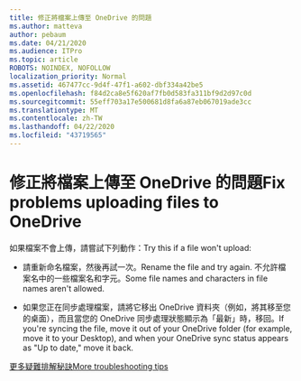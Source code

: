 ```yaml
---
title: 修正將檔案上傳至 OneDrive 的問題
ms.author: matteva
author: pebaum
ms.date: 04/21/2020
ms.audience: ITPro
ms.topic: article
ROBOTS: NOINDEX, NOFOLLOW
localization_priority: Normal
ms.assetid: 467477cc-9d4f-47f1-a602-dbf334a42be5
ms.openlocfilehash: f84d2ca8e5f620af7fb0d583fa311bf9d2d97c0d
ms.sourcegitcommit: 55eff703a17e500681d8fa6a87eb067019ade3cc
ms.translationtype: MT
ms.contentlocale: zh-TW
ms.lasthandoff: 04/22/2020
ms.locfileid: "43719565"
---
```

# <a name="fix-problems-uploading-files-to-onedrive"></a><span data-ttu-id="1029e-102">修正將檔案上傳至 OneDrive 的問題</span><span class="sxs-lookup"><span data-stu-id="1029e-102">Fix problems uploading files to OneDrive</span></span>

<span data-ttu-id="1029e-103">如果檔案不會上傳，請嘗試下列動作：</span><span class="sxs-lookup"><span data-stu-id="1029e-103">Try this if a file won't upload:</span></span>
  
- <span data-ttu-id="1029e-104">請重新命名檔案，然後再試一次。</span><span class="sxs-lookup"><span data-stu-id="1029e-104">Rename the file and try again.</span></span> <span data-ttu-id="1029e-105">不允許檔案名中的一些檔案名和字元。</span><span class="sxs-lookup"><span data-stu-id="1029e-105">Some file names and characters in file names aren't allowed.</span></span> 
    
- <span data-ttu-id="1029e-106">如果您正在同步處理檔案，請將它移出 OneDrive 資料夾（例如，將其移至您的桌面），而且當您的 OneDrive 同步處理狀態顯示為「最新」時，移回。</span><span class="sxs-lookup"><span data-stu-id="1029e-106">If you're syncing the file, move it out of your OneDrive folder (for example, move it to your Desktop), and when your OneDrive sync status appears as "Up to date," move it back.</span></span> 
    
[<span data-ttu-id="1029e-107">更多疑難排解秘訣</span><span class="sxs-lookup"><span data-stu-id="1029e-107">More troubleshooting tips</span></span>](https://go.microsoft.com/fwlink/?linkid=873155)
  

